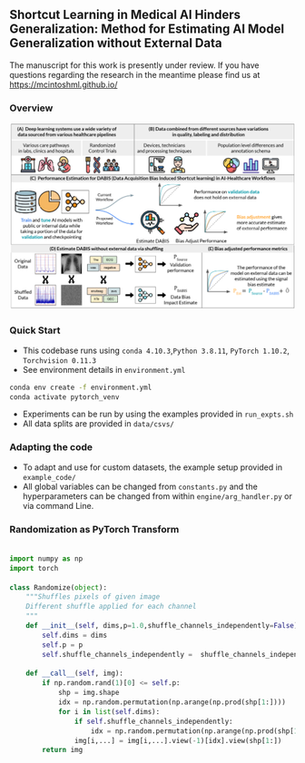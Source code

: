 ## Shortcut Learning in Medical AI Hinders Generalization: Method for Estimating AI Model Generalization without External Data

The manuscript for this work is presently under review. If you have questions regarding the research in the meantime please find us at https://mcintoshml.github.io/

### Overview
![Overview Diagram](docs/Diag.png)

### Quick Start
* This codebase runs using `conda 4.10.3`,`Python 3.8.11`, `PyTorch 1.10.2`, `Torchvision 0.11.3`
* See environment details in `environment.yml`
```bash
conda env create -f environment.yml
conda activate pytorch_venv
```
* Experiments can be run by using the examples provided in `run_expts.sh`
* All data splits are provided in `data/csvs/`

### Adapting the code
* To adapt and use for custom datasets, the example setup provided in `example_code/`
* All global variables can be changed from `constants.py` and the hyperparameters can be changed from within `engine/arg_handler.py` or via command Line.

### Randomization as PyTorch Transform
```python

import numpy as np
import torch

class Randomize(object):
    """Shuffles pixels of given image
    Different shuffle applied for each channel
    """
    def __init__(self, dims,p=1.0,shuffle_channels_independently=False):
        self.dims = dims
        self.p = p
        self.shuffle_channels_independently =  shuffle_channels_independently

    def __call__(self, img):
        if np.random.rand(1)[0] <= self.p:
            shp = img.shape
            idx = np.random.permutation(np.arange(np.prod(shp[1:])))
            for i in list(self.dims):
                if self.shuffle_channels_independently:
                    idx = np.random.permutation(np.arange(np.prod(shp[1:])))
                img[i,...] = img[i,...].view(-1)[idx].view(shp[1:])
        return img
```




